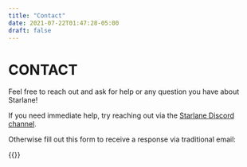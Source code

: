 ```yaml
---
title: "Contact"
date: 2021-07-22T01:47:28-05:00
draft: false 
---
```


# CONTACT

Feel free to reach out and ask for help or any question you have about Starlane!

If you need immediate help, try reaching out via the [Starlane Discord channel](https://discord.gg/S9y2uJVrq2 "Starlane Discord channel").

Otherwise fill out this form to receive a response via traditional email:

{{<contact-form>}}

